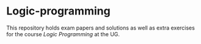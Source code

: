 # Logic-programming

This repository holds exam papers and solutions as well as extra exercises for the course *Logic Programming* at the UG.

